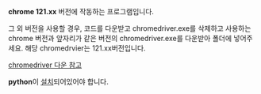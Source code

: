 **chrome 121.xx** 버전에 작동하는 프로그램입니다. 

그 외 버전을 사용할 경우, 코드를 다운받고 chromedriver.exe를 삭제하고 사용하는 chrome 버전과 앞자리가 같은 버전의 chromedriver.exe를 다운받아 폴더에 넣어주세요. 해당 chromedrvier는 121.xx버전입니다.

[chromedriver 다운 참고](https://to-all-rounder.tistory.com/entry/ChromeDriver-%EB%B2%84%EC%A0%84%EB%B3%84-%EB%8B%A4%EC%9A%B4%EB%A1%9C%EB%93%9C)




**python**이 [설치](https://blog.naver.com/PostView.nhn?blogId=gonzo52&logNo=221506369597)되어있어야 합니다.


